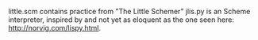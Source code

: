 little.scm contains practice from "The Little Schemer"
jlis.py is an Scheme interpreter, inspired by and not yet as eloquent as the one seen here: http://norvig.com/lispy.html.
